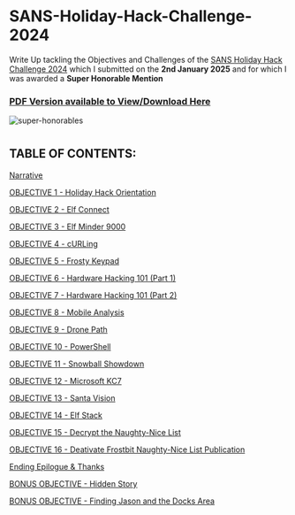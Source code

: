 # SANS-Holiday-Hack-Challenge-2024
Write Up tackling the Objectives and Challenges of the [SANS Holiday Hack Challenge 2024](https://www.sans.org/mlp/holiday-hack-challenge-2024/) which I submitted on the **2nd January 2025** and for which I was awarded a **Super Honorable Mention**

### [PDF Version available to View/Download Here](Assets/ne_James%20Baldacchino%20SANS%20HHC%202024%20WriteUp.pdf) ###

![super-honorables](https://github.com/user-attachments/assets/92960e2a-8116-45f3-bc7a-b3d89e00be57)


#  

## TABLE OF CONTENTS: ##

[Narrative](_Narrative.md)

[OBJECTIVE 1 - Holiday Hack Orientation](OBJECTIVE%2001%20-%20Holiday%20Hack%20orientation.md)

[OBJECTIVE 2 - Elf Connect](OBJECTIVE%2002%20-%20Elf%20Connect.md)

[OBJECTIVE 3 - Elf Minder 9000](OBJECTIVE%2003%20-%20Elf%20Minder%209000.md)

[OBJECTIVE 4 - cURLing](OBJECTIVE%2004-%20cURLing.md)

[OBJECTIVE 5 - Frosty Keypad](OBJECTIVE%2005%20-%20Frosty%20Keypad.md)

[OBJECTIVE 6 - Hardware Hacking 101 (Part 1)](OBJECTIVE%2006%20-%20Hardware%20Hacking%20101%20(Part%201).md)

[OBJECTIVE 7 - Hardware Hacking 101 (Part 2)](OBJECTIVE%2007%20-%20Hardware%20Hacking%20101%20(Part%202).md)

[OBJECTIVE 8 - Mobile Analysis](OBJECTIVE%2008%20-%20Mobile%20Analysis.md)

[OBJECTIVE 9 - Drone Path](OBJECTIVE%2009%20-%20Drone%20Path.md)

[OBJECTIVE 10 - PowerShell](OBJECTIVE%2010%20-%20PowerShell.md)

[OBJECTIVE 11 - Snowball Showdown](OBJECTIVE%2011%20-%20Snowball%20Showdown.md)

[OBJECTIVE 12 - Microsoft KC7](OBJECTIVE%2012%20-%20Microsoft%20KC7.md)

[OBJECTIVE 13 - Santa Vision](OBJECTIVE%2013%20-%20Santa%20Vision.md)

[OBJECTIVE 14 - Elf Stack](OBJECTIVE%2014%20-%20Elf%20Stack.md)

[OBJECTIVE 15 - Decrypt the Naughty-Nice List](OBJECTIVE%2015%20-%20Decrypt%20the%20Naughty-Nice%20List.md)

[OBJECTIVE 16 - Deativate Frostbit Naughty-Nice List Publication](OBJECTIVE%2016%20-%20Deactivate%20Frostbit%20Naughty-Nice%20List%20Publication.md)

[Ending Epilogue & Thanks](_ENDING%20EPILOGUE%20%26%20THANKS%20.md)

[BONUS OBJECTIVE - Hidden Story](_BONUS%20OBJECTIVE%20-%20Hidden%20Story.md)

[BONUS OBJECTIVE - Finding Jason and the Docks Area](_BONUS%20OBJECTIVE%20-%20Finding%20Jason%20and%20the%20Docks%20Area.md)




